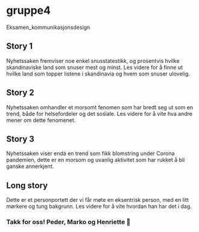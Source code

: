 # gruppe4

Eksamen_kommunikasjonsdesign

## Story 1

Nyhetssaken fremviser noe enkel snusstatestikk, og prosentvis hvilke skandinaviske land som snuser mest og minst.
Les videre for å finne ut hvilke land som topper listene i skandinavia og hvem som snuser ulovelig. 

## Story 2

Nyhetssaken omhandler et morsomt fenomen som har bredt seg ut som en trend, både for helsefordeler og det sosiale. Les videre for å vite hva andre mener om dette fenomenet. 

## Story 3

Nyhetssaken viser enda en trend som fikk blomstring under Corona pandemien, dette er en morsom og uvanlig aktivitet som har rukket å bli ganske annerkjent. 

## Long story

Dette er et personportett der vi får møte en eksentrisk person, med en litt mørkere og tung bakgrunn. Les videre for å vite hvordan han har det i dag. 

### Takk for oss! Peder, Marko og Henriette 🤙
